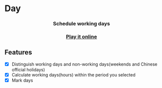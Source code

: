 # Day

<h3 align="center">Schedule working days</h3>
<h3 align="center">
  <a href="day.kric.cc">Play it online</a>
</h3>

## Features

- [x] Distinguish working days and non-working days(weekends and Chinese official holidays)
- [x] Calculate working days(hours) within the period you selected
- [x] Mark days
